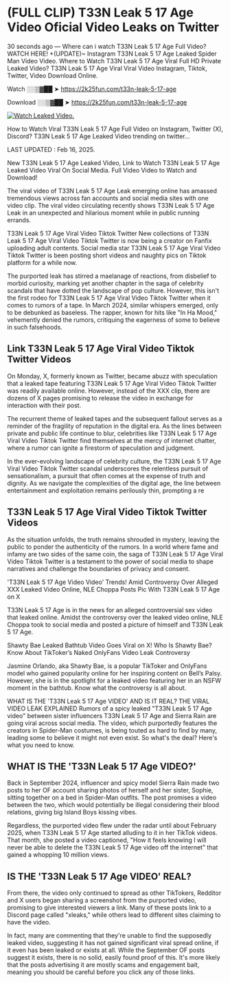 # (FULL CLIP) T33N Leak 5 17 Age Video Oficial Video Leaks on Twitter

30 seconds ago — Where can i watch T33N Leak 5 17 Age Full Video? WATCH HERE! +(UPDATE)~ Instagram T33N Leak 5 17 Age Leaked Spider Man Video Video. Where to Watch T33N Leak 5 17 Age Viral Full HD Private Leaked Video? T33N Leak 5 17 Age Viral Viral Video Instagram, Tiktok, Twitter, Video Download Online.

Watch ░░▒▓██ ➤ https://2k25fun.com/t33n-leak-5-17-age

Download ░░▒▓██ ➤ https://2k25fun.com/t33n-leak-5-17-age

[![Watch Leaked Video.](https://miro.medium.com/v2/resize:fit:828/format:webp/1*cilzJN44JGOrTw9NJCrNHA.gif "Watch Leaked Video")](https://2k25fun.com/t33n-leak-5-17-age)

How to Watch Viral T33N Leak 5 17 Age Full Video on Instagram, Twitter (X), Discord? T33N Leak 5 17 Age Leaked Video trending on twitter...

LAST UPDATED : Feb 16, 2025.

New T33N Leak 5 17 Age Leaked Video, Link to Watch T33N Leak 5 17 Age Leaked Video Viral On Social Media. Full Video Video to Watch and Download!

The viral video of T33N Leak 5 17 Age Leak emerging online has amassed tremendous views across fan accounts and social media sites with one video clip. The viral video circulating recently shows T33N Leak 5 17 Age Leak in an unexpected and hilarious moment while in public running errands.

T33N Leak 5 17 Age Viral Video Tiktok Twitter New collections of T33N Leak 5 17 Age Viral Video Tiktok Twitter is now being a creator on Fanfix uploading adult contents. Social media star T33N Leak 5 17 Age Viral Video Tiktok Twitter is been posting short videos and naughty pics on Tiktok platform for a while now.

The purported leak has stirred a maelanage of reactions, from disbelief to morbid curiosity, marking yet another chapter in the saga of celebrity scandals that have dotted the landscape of pop culture. However, this isn't the first rodeo for T33N Leak 5 17 Age Viral Video Tiktok Twitter when it comes to rumors of a tape. In March 2024, similar whispers emerged, only to be debunked as baseless. The rapper, known for hits like "In Ha Mood," vehemently denied the rumors, critiquing the eagerness of some to believe in such falsehoods.

## Link T33N Leak 5 17 Age Viral Video Tiktok Twitter Videos

On Monday, X, formerly known as Twitter, became abuzz with speculation that a leaked tape featuring T33N Leak 5 17 Age Viral Video Tiktok Twitter was readily available online. However, instead of the XXX clip, there are dozens of X pages promising to release the video in exchange for interaction with their post.

The recurrent theme of leaked tapes and the subsequent fallout serves as a reminder of the fragility of reputation in the digital era. As the lines between private and public life continue to blur, celebrities like T33N Leak 5 17 Age Viral Video Tiktok Twitter find themselves at the mercy of internet chatter, where a rumor can ignite a firestorm of speculation and judgment.

In the ever-evolving landscape of celebrity culture, the T33N Leak 5 17 Age Viral Video Tiktok Twitter scandal underscores the relentless pursuit of sensationalism, a pursuit that often comes at the expense of truth and dignity. As we navigate the complexities of the digital age, the line between entertainment and exploitation remains perilously thin, prompting a re

##  T33N Leak 5 17 Age Viral Video Tiktok Twitter Videos

As the situation unfolds, the truth remains shrouded in mystery, leaving the public to ponder the authenticity of the rumors. In a world where fame and infamy are two sides of the same coin, the saga of T33N Leak 5 17 Age Viral Video Tiktok Twitter is a testament to the power of social media to shape narratives and challenge the boundaries of privacy and consent.

'T33N Leak 5 17 Age Video Video' Trends! Amid Controversy Over Alleged XXX Leaked Video Online, NLE Choppa Posts Pic With T33N Leak 5 17 Age on X

T33N Leak 5 17 Age is in the news for an alleged controversial sex video that leaked online. Amidst the controversy over the leaked video online, NLE Choppa took to social media and posted a picture of himself and T33N Leak 5 17 Age.

Shawty Bae Leaked Bathtub Video Goes Viral on X! Who Is Shawty Bae? Know About TikToker’s Naked OnlyFans Video Leak Controversy

Jasmine Orlando, aka Shawty Bae, is a popular TikToker and OnlyFans model who gained popularity online for her inspiring content on Bell’s Palsy. However, she is in the spotlight for a leaked video featuring her in an NSFW moment in the bathtub. Know what the controversy is all about.

WHAT IS THE 'T33N Leak 5 17 Age VIDEO' AND IS IT REAL? THE VIRAL VIDEO LEAK EXPLAINED Rumors of a spicy leaked "T33N Leak 5 17 Age video" between sister influencers T33N Leak 5 17 Age and Sierra Rain are going viral across social media. The video, which purportedly features the creators in Spider-Man costumes, is being touted as hard to find by many, leading some to believe it might not even exist. So what's the deal? Here's what you need to know.

## WHAT IS THE 'T33N Leak 5 17 Age VIDEO?'

Back in September 2024, influencer and spicy model Sierra Rain made two posts to her OF account sharing photos of herself and her sister, Sophie, sitting together on a bed in Spider-Man outfits. The post promises a video between the two, which would potentially be illegal considering their blood relations, giving big Island Boys kissing vibes.

Regardless, the purported video flew under the radar until about February 2025, when T33N Leak 5 17 Age started alluding to it in her TikTok videos. That month, she posted a video captioned, "How it feels knowing I will never be able to delete the T33N Leak 5 17 Age video off the internet" that gained a whopping 10 million views.

## IS THE 'T33N Leak 5 17 Age VIDEO' REAL?

From there, the video only continued to spread as other TikTokers, Redditor and X users began sharing a screenshot from the purported video, promising to give interested viewers a link. Many of these posts link to a Discord page called "xleaks," while others lead to different sites claiming to have the video.

In fact, many are commenting that they're unable to find the supposedly leaked video, suggesting it has not gained significant viral spread online, if it even has been leaked or exists at all. While the September OF posts suggest it exists, there is no solid, easily found proof of this. It's more likely that the posts advertising it are mostly scams and engagement bait, meaning you should be careful before you click any of those links.